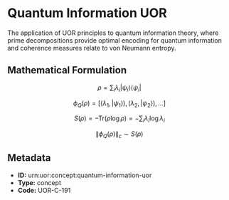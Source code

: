 # Quantum Information UOR

The application of UOR principles to quantum information theory, where prime decompositions provide optimal encoding for quantum information and coherence measures relate to von Neumann entropy.

## Mathematical Formulation

$$
\rho = \sum_i \lambda_i |\psi_i\rangle\langle\psi_i|
$$

$$
\phi_Q(\rho) = [(\lambda_1, |\psi_1\rangle), (\lambda_2, |\psi_2\rangle), \ldots]
$$

$$
S(\rho) = -\text{Tr}(\rho \log \rho) = -\sum_i \lambda_i \log \lambda_i
$$

$$
\|\phi_Q(\rho)\|_c \sim S(\rho)
$$

## Metadata

- **ID:** urn:uor:concept:quantum-information-uor
- **Type:** concept
- **Code:** UOR-C-191
